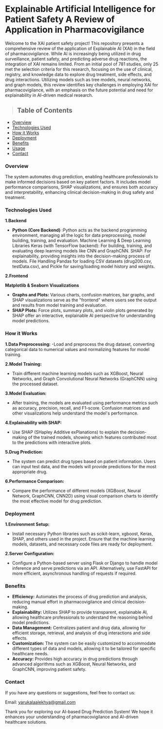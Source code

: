 # Explainable Artificial Intelligence for Patient Safety A Review of Application in Pharmacovigilance
Welcome to the XAI patient safety project! This repository presents a comprehensive review of the application of Explainable AI (XAI) in the field of pharmacovigilance. While AI is increasingly being utilized in drug surveillance, patient safety, and predicting adverse drug reactions, the integration of XAI remains limited. From an initial pool of 781 studies, only 25 met the selection criteria for this research, focusing on the use of clinical, registry, and knowledge data to explore drug treatment, side effects, and drug interactions. Utilizing models such as tree models, neural networks, and graph models, this review identifies key challenges in employing XAI for pharmacovigilance, with an emphasis on the future potential and need for explainability in AI-driven medical research.
> ## Table of Contents
* [Overview](#Overview)
* [Technologies Used](#Technologies-Used)
* [How it Works](#How-it-Works)
* [Deployment](#Deployment)
* [Benefits](#Benefits)
* [Usage](#Usage)
* [Contact](#Contact)
### Overview
The system automates drug prediction, enabling healthcare professionals to make informed decisions based on key patient factors. It includes model performance comparisons, SHAP visualizations, and ensures both accuracy and interpretability, enhancing clinical decision-making in drug safety and treatment.
### Technologies Used
**1.Backend**

- **Python (Core Backend)** :Python acts as the backend programming environment, managing all the logic for data preprocessing, model building, training, and evaluation.
Machine Learning & Deep Learning Libraries
Keras (with TensorFlow backend): For building, training, and evaluating deep learning models like CNN and GraphCNN.
SHAP: For explainability, providing insights into the decision-making process of models.
File Handling
Pandas for loading CSV datasets (drug200.csv, testData.csv), and Pickle for saving/loading model history and weights.

**2.Frontend**

**Matplotlib & Seaborn Visualizations**
- **Graphs and Plots:** Various charts, confusion matrices, bar graphs, and SHAP visualizations serve as the "frontend" where users see the output and results from model training and evaluation.
- **SHAP Plots:** Force plots, summary plots, and violin plots generated by SHAP offer an interactive, explainable AI perspective for understanding model predictions.
### How it Works
**1.Data Preprocessing:**
-Load and preprocess the drug dataset, converting categorical data to numerical values and normalizing features for model training.

**2.Model Training:**
- Train different machine learning models such as XGBoost, Neural Networks, and Graph Convolutional Neural Networks (GraphCNN) using the processed dataset.
  
**3.Model Evaluation:**
- After training, the models are evaluated using performance metrics such as accuracy, precision, recall, and F1-score. Confusion matrices and other visualizations help understand the model's performance.
  
**4.Explainability with SHAP:**
- Use SHAP (SHapley Additive exPlanations) to explain the decision-making of the trained models, showing which features contributed most to the predictions with interactive plots.

**5.Drug Prediction:**
- The system can predict drug types based on patient information. Users can input test data, and the models will provide predictions for the most appropriate drug.
  
**6.Performance Comparison:**
- Compare the performance of different models (XGBoost, Neural Network, GraphCNN, CNN2D) using visual comparison charts to identify the most effective model for drug prediction.
### Deployment
**1.Environment Setup:**

- Install necessary Python libraries such as scikit-learn, xgboost, Keras, SHAP, and others used in the project.
Ensure that the machine learning models, datasets, and necessary code files are ready for deployment.

**2.Server Configuration:**

- Configure a Python-based server using Flask or Django to handle model inference and serve predictions via an API.
Alternatively, use FastAPI for more efficient, asynchronous handling of requests if required.
### Benefits

- **Efficiency:**
Automates the process of drug prediction and analysis, reducing manual effort in pharmacovigilance and clinical decision-making.
- **Explainability:**
Utilizes SHAP to provide transparent, explainable AI, allowing healthcare professionals to understand the reasoning behind model predictions.
- **Data Management:**
Centralizes patient and drug data, allowing for efficient storage, retrieval, and analysis of drug interactions and side effects.
- **Customization:**
The system can be easily customized to accommodate different types of data and models, allowing it to be tailored for specific healthcare needs.
- **Accuracy:**
Provides high accuracy in drug predictions through advanced algorithms such as XGBoost, Neural Networks, and GraphCNN, improving patient safety.
### Contact
If you have any questions or suggestions, feel free to contact us:

Email: yarukalaalekhya@gmail.com

Thank you for exploring our AI-based Drug Prediction System! We hope it enhances your understanding of pharmacovigilance and AI-driven healthcare solutions.
